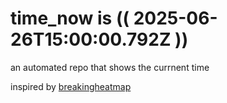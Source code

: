 # time_now is (( 2025-06-26T15:00:00.792Z ))

an automated repo that shows the currnent time

inspired by [breakingheatmap](https://github.com/breakingheatmap/breakingheatmap)